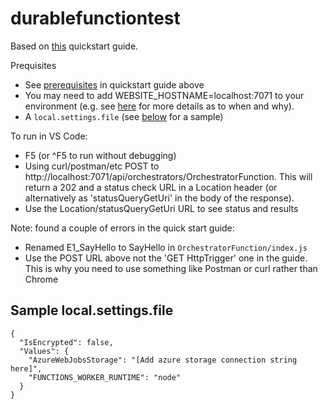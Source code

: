# durablefunctiontest

Based on [this](https://docs.microsoft.com/en-us/azure/azure-functions/durable/quickstart-js-vscode) quickstart guide.

Prequisites
  * See [prerequisites](https://docs.microsoft.com/en-us/azure/azure-functions/durable/quickstart-js-vscode#prerequisites) in quickstart guide above 
  * You may need to add WEBSITE_HOSTNAME=localhost:7071 to your environment (e.g. see [here](https://stackoverflow.com/questions/53812188/cannot-run-azure-durable-function-locally-via-visual-studio-code) for more details as to when and why).
  * A `local.settings.file` (see [below](#sample-localsettingsfile) for a sample)

To run in VS Code:
  * F5 (or ^F5 to run without debugging)
  * Using curl/postman/etc POST to http://localhost:7071/api/orchestrators/OrchestratorFunction. This will return a 202 and a status check URL in a Location header (or alternatively as 'statusQueryGetUri' in the body of the response). 
  * Use the Location/statusQueryGetUri URL to see status and results

Note: found a couple of errors in the quick start guide:
  * Renamed E1_SayHello to SayHello in `OrchestratorFunction/index.js`
  * Use the POST URL above not the 'GET HttpTrigger' one in the guide. This is why you need to use something like Postman or curl rather than Chrome 

## Sample local.settings.file

```
{
  "IsEncrypted": false,
  "Values": {
    "AzureWebJobsStorage": "[Add azure storage connection string here]",
    "FUNCTIONS_WORKER_RUNTIME": "node"
  }
}
```
